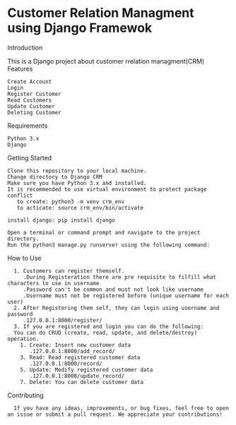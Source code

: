 # Customer Relation Managment using Django Framewok
Introduction

This is a Django project about customer rrelation managment(CRM)
Features

    Create Account
    Login
    Register Customer
    Read Customers
    Update Customer
    Deleting Customer

Requirements

    Python 3.x
    Django

Getting Started

    Clone this repository to your local machine.
    Change directory to Django CRM
    Make sure you have Python 3.x and installed.
    It is recommended to use virtual environment to protect package conflict
       to create: python3 -m venv crm_env
       to acticate: source crm_env/bin/activate
       
    install django: pip install django
    
    Open a terminal or command prompt and navigate to the project directory.
    Run the python3 manage.py runserver using the following command:
How to Use

      1. Customers can register themself.
         .During Registeration there are pre requisite to filfill what characters to use in username
         .Password can't be common and must not look like username
         .Username must not be registered before (unique username for each user)
      2. After Registering them self, they can login using username and password
         .127.0.0.1:8000/register/
      3. If you are registered and login you can do the following:
      You can do CRUD (create, read, update, and delete/destroy) operation.
        1. Create: Insert new customer data
           .127.0.0.1:8000/add_record/
        3. Read: Read registered customer data
           .127.0.0.1:8000/record/
        5. Update: Modify registered customer data
           .127.0.0.1:8000/update_record/
        7. Delete: You can delete customer data
Contributing

      If you have any ideas, improvements, or bug fixes, feel free to open an issue or submit a pull request. We appreciate your contributions!
